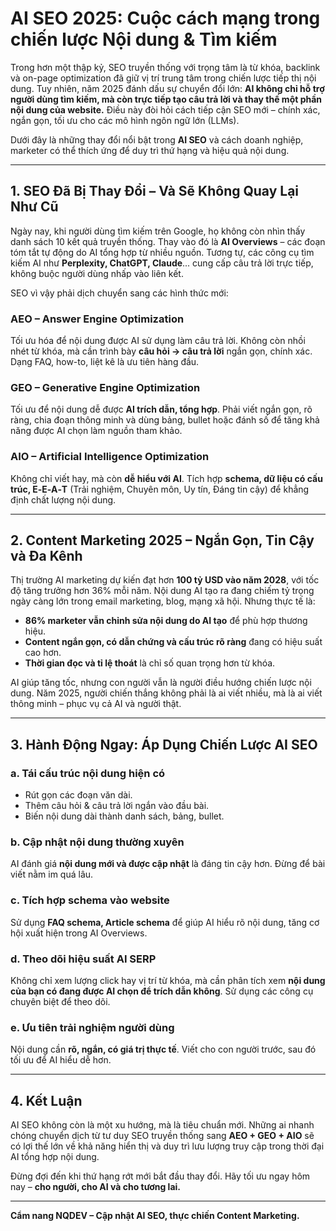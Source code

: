 # AI SEO 2025: Cuộc cách mạng trong chiến lược Nội dung & Tìm kiếm

Trong hơn một thập kỷ, SEO truyền thống với trọng tâm là từ khóa, backlink và on-page optimization đã giữ vị trí trung tâm trong chiến lược tiếp thị nội dung. Tuy nhiên, năm 2025 đánh dấu sự chuyển đổi lớn: **AI không chỉ hỗ trợ người dùng tìm kiếm, mà còn trực tiếp tạo câu trả lời và thay thế một phần nội dung của website.** Điều này đòi hỏi cách tiếp cận SEO mới – chính xác, ngắn gọn, tối ưu cho các mô hình ngôn ngữ lớn (LLMs).

Dưới đây là những thay đổi nổi bật trong **AI SEO** và cách doanh nghiệp, marketer có thể thích ứng để duy trì thứ hạng và hiệu quả nội dung.

***

## 1. SEO Đã Bị Thay Đổi – Và Sẽ Không Quay Lại Như Cũ

Ngày nay, khi người dùng tìm kiếm trên Google, họ không còn nhìn thấy danh sách 10 kết quả truyền thống. Thay vào đó là **AI Overviews** – các đoạn tóm tắt tự động do AI tổng hợp từ nhiều nguồn. Tương tự, các công cụ tìm kiếm AI như **Perplexity, ChatGPT, Claude**... cung cấp câu trả lời trực tiếp, không buộc người dùng nhấp vào liên kết.

SEO vì vậy phải dịch chuyển sang các hình thức mới:

### AEO – Answer Engine Optimization

Tối ưu hóa để nội dung được AI sử dụng làm câu trả lời. Không còn nhồi nhét từ khóa, mà cần trình bày **câu hỏi → câu trả lời** ngắn gọn, chính xác. Dạng FAQ, how-to, liệt kê là ưu tiên hàng đầu.

### GEO – Generative Engine Optimization

Tối ưu để nội dung dễ được **AI trích dẫn, tổng hợp**. Phải viết ngắn gọn, rõ ràng, chia đoạn thông minh và dùng bảng, bullet hoặc đánh số để tăng khả năng được AI chọn làm nguồn tham khảo.

### AIO – Artificial Intelligence Optimization

Không chỉ viết hay, mà còn **dễ hiểu với AI**. Tích hợp **schema, dữ liệu có cấu trúc, E‑E‑A‑T** (Trải nghiệm, Chuyên môn, Uy tín, Đáng tin cậy) để khẳng định chất lượng nội dung.

***

## 2. Content Marketing 2025 – Ngắn Gọn, Tin Cậy và Đa Kênh

Thị trường AI marketing dự kiến đạt hơn **100 tỷ USD vào năm 2028**, với tốc độ tăng trưởng hơn 36% mỗi năm. Nội dung AI tạo ra đang chiếm tỷ trọng ngày càng lớn trong email marketing, blog, mạng xã hội. Nhưng thực tế là:

* **86% marketer vẫn chỉnh sửa nội dung do AI tạo** để phù hợp thương hiệu.
* **Content ngắn gọn, có dẫn chứng và cấu trúc rõ ràng** đang có hiệu suất cao hơn.
* **Thời gian đọc và tỉ lệ thoát** là chỉ số quan trọng hơn từ khóa.

AI giúp tăng tốc, nhưng con người vẫn là người điều hướng chiến lược nội dung. Năm 2025, người chiến thắng không phải là ai viết nhiều, mà là ai viết thông minh – phục vụ cả AI và người thật.

***

## 3. Hành Động Ngay: Áp Dụng Chiến Lược AI SEO

### a. Tái cấu trúc nội dung hiện có

* Rút gọn các đoạn văn dài.
* Thêm câu hỏi & câu trả lời ngắn vào đầu bài.
* Biến nội dung dài thành danh sách, bảng, bullet.

### b. Cập nhật nội dung thường xuyên

AI đánh giá **nội dung mới và được cập nhật** là đáng tin cậy hơn. Đừng để bài viết nằm im quá lâu.

### c. Tích hợp schema vào website

Sử dụng **FAQ schema, Article schema** để giúp AI hiểu rõ nội dung, tăng cơ hội xuất hiện trong AI Overviews.

### d. Theo dõi hiệu suất AI SERP

Không chỉ xem lượng click hay vị trí từ khóa, mà cần phân tích xem **nội dung của bạn có đang được AI chọn để trích dẫn không**. Sử dụng các công cụ chuyên biệt để theo dõi.

### e. Ưu tiên trải nghiệm người dùng

Nội dung cần **rõ, ngắn, có giá trị thực tế**. Viết cho con người trước, sau đó tối ưu để AI hiểu dễ hơn.

***

## 4. Kết Luận

AI SEO không còn là một xu hướng, mà là tiêu chuẩn mới. Những ai nhanh chóng chuyển dịch từ tư duy SEO truyền thống sang **AEO + GEO + AIO** sẽ có lợi thế lớn về khả năng hiển thị và duy trì lưu lượng truy cập trong thời đại AI tổng hợp nội dung.

Đừng đợi đến khi thứ hạng rớt mới bắt đầu thay đổi. Hãy tối ưu ngay hôm nay – **cho người, cho AI và cho tương lai.**

***

**Cẩm nang NQDEV – Cập nhật AI SEO, thực chiến Content Marketing.**
